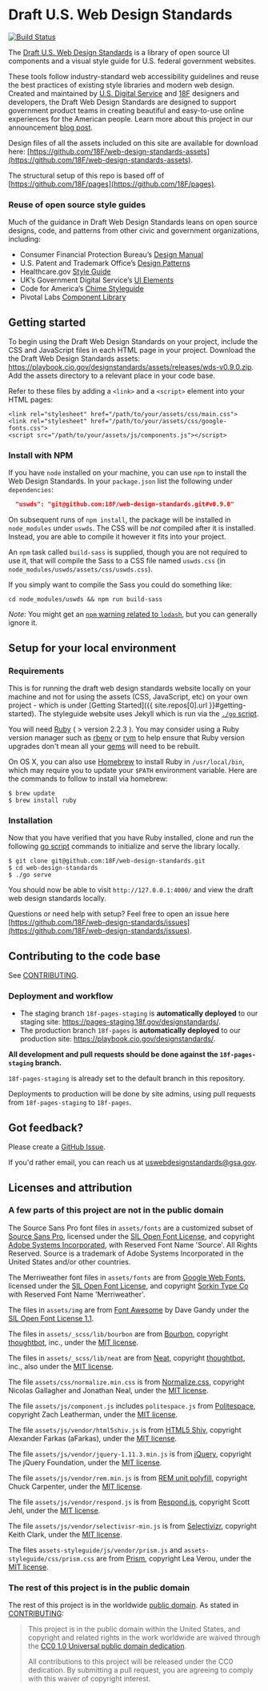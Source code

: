 # Draft U.S. Web Design Standards

[![Build Status](https://api.travis-ci.org/18F/web-design-standards.svg?branch=18f-pages-staging)](https://travis-ci.org/18F/web-design-standards)

The [Draft U.S. Web Design Standards](https://playbook.cio.gov/designstandards) is a library of open source UI components and a visual style guide for U.S. federal government websites.

These tools follow industry-standard web accessibility guidelines and reuse the best practices of existing style libraries and modern web design. Created and maintained by [U.S. Digital Service](https://www.whitehouse.gov/digital/united-states-digital-service) and [18F](https://18f.gsa.gov) designers and developers, the Draft Web Design Standards are designed to support government product teams in creating beautiful and easy-to-use online experiences for the American people. Learn more about this project in our announcement [blog post](https://18f.gsa.gov/2015/09/28/web-design-standards/).

Design files of all the assets included on this site are available for download here: [https://github.com/18F/web-design-standards-assets](https://github.com/18F/web-design-standards-assets).

The structural setup of this repo is based off of [https://github.com/18F/pages](https://github.com/18F/pages).

### Reuse of open source style guides

Much of the guidance in Draft Web Design Standards leans on open source designs, code, and patterns from other civic and government organizations, including:
- Consumer Financial Protection Bureau’s [Design Manual](https://cfpb.github.io/design-manual/)
- U.S. Patent and Trademark Office’s [Design Patterns](http://uspto.github.io/designpatterns/)
- Healthcare.gov [Style Guide](http://styleguide.healthcare.gov/)
- UK’s Government Digital Service’s [UI Elements](http://govuk-elements.herokuapp.com/)
- Code for America’s [Chime Styleguide](https://github.com/chimecms/chime-starter)
- Pivotal Labs [Component Library](http://styleguide.cfapps.io/)

## Getting started

To begin using the Draft Web Design Standards on your project, include the CSS and JavaScript files in each HTML page in your project. Download the the Draft Web Design Standards assets: https://playbook.cio.gov/designstandards/assets/releases/wds-v0.9.0.zip. Add the assets directory to a relevant place in your code base.

Refer to these files by adding a `<link>` and a `<script>` element into your HTML pages:

```
<link rel="stylesheet" href="/path/to/your/assets/css/main.css">
<link rel="stylesheet" href="/path/to/your/assets/css/google-fonts.css">
<script src="/path/to/your/assets/js/components.js"></script>
```

### Install with NPM

If you have `node` installed on your machine, you can use `npm` to install the Web Design Standards. In your `package.json` list the following under `dependencies`:

```json
  "uswds": "git@github.com:18F/web-design-standards.git#v0.9.0"
```

On subsequent runs of `npm install`, the package will be installed in `node_modules` under `uswds`. The CSS will be *not* compiled after it is installed. Instead, you are able to compile it however it fits into your project.

An `npm` task called `build-sass` is supplied, though you are not required to use it, that will compile the Sass to a CSS file named `uswds.css` (in `node_modules/uswds/assets/css/uswds.css`).

If you simply want to compile the Sass you could do something like:

`cd node_modules/uswds && npm run build-sass`

*Note:* You might get an [`npm` warning related to `lodash`](https://github.com/18F/web-design-standards/pull/902#issuecomment-161076213), but you can generally ignore it.

## Setup for your local environment

### Requirements

This is for running the draft web design standards website locally on your machine and not for using the assets (CSS, JavaScript, etc) on your own project - which is under [Getting Started]({{ site.repos[0].url }}#getting-started). The styleguide website uses Jekyll which is run via the [`./go` script](https://github.com/18F/go_script).

You will need [Ruby](https://www.ruby-lang.org) ( > version 2.2.3 ). You may
consider using a Ruby version manager such as
[rbenv](https://github.com/sstephenson/rbenv) or [rvm](https://rvm.io/) to
help ensure that Ruby version upgrades don't mean all your
[gems](https://rubygems.org/) will need to be rebuilt.

On OS X, you can also use [Homebrew](http://brew.sh/) to install Ruby in
`/usr/local/bin`, which may require you to update your `$PATH` environment
variable. Here are the commands to follow to install via homebrew:

```shell
$ brew update
$ brew install ruby
```

### Installation

Now that you have verified that you have Ruby installed, clone and run the
following [go script](https://github.com/18F/go_script) commands to initialize and serve the library locally.

```shell
$ git clone git@github.com:18F/web-design-standards.git
$ cd web-design-standards
$ ./go serve
```

You should now be able to visit `http://127.0.0.1:4000/`
and view the draft web design standards locally.

Questions or need help with setup? Feel free to open an issue here [https://github.com/18F/web-design-standards/issues](https://github.com/18F/web-design-standards/issues).

## Contributing to the code base

See [CONTRIBUTING](CONTRIBUTING.md).

### Deployment and workflow

* The staging branch `18f-pages-staging` is **automatically deployed** to our staging site: https://pages-staging.18f.gov/designstandards/.
* The production branch `18f-pages` is **automatically deployed** to our production site: https://playbook.cio.gov/designstandards/.

**All development and pull requests should be done against the `18f-pages-staging` branch.**

`18f-pages-staging` is already set to the default branch in this repository.

Deployments to production will be done by site admins, using pull requests from `18f-pages-staging` to `18f-pages`.

## Got feedback?

Please create a [GitHub Issue](https://github.com/18F/web-design-standards/issues).

If you'd rather email, you can reach us at uswebdesignstandards@gsa.gov.

## Licenses and attribution

### A few parts of this project are not in the public domain

The Source Sans Pro font files in `assets/fonts` are a customized subset of [Source Sans Pro](https://github.com/adobe-fonts/source-sans-pro), licensed under the [SIL Open Font License](http://scripts.sil.org/cms/scripts/page.php?item_id=OFL), and copyright [Adobe Systems Incorporated](http://www.adobe.com/), with Reserved Font Name 'Source'. All Rights Reserved. Source is a trademark of Adobe Systems Incorporated in the United States and/or other countries.

The Merriweather font files in `assets/fonts` are from [Google Web Fonts](https://www.google.com/fonts#UsePlace:use/Collection:Merriweather:400,300,400italic,700,700italic), licensed under the [SIL Open Font License](http://scripts.sil.org/cms/scripts/page.php?item_id=OFL), and copyright [Sorkin Type Co](www.sorkintype.com) with Reserved Font Name 'Merriweather'.

The files in `assets/img` are from [Font Awesome](http://fontawesome.io/) by Dave Gandy under the [SIL Open Font License 1.1](http://scripts.sil.org/OFL).

The files in `assets/_scss/lib/bourbon` are from [Bourbon](http://bourbon.io/), copyright [thoughtbot](https://thoughtbot.com/), inc., under the [MIT license](https://github.com/thoughtbot/neat/blob/master/LICENSE.md).

The files in `assets/_scss/lib/neat` are from [Neat](http://neat.bourbon.io/), copyright [thoughtbot](https://thoughtbot.com/), inc., also under the [MIT license](https://github.com/thoughtbot/neat/blob/master/LICENSE.md).

The file `assets/css/normalize.min.css` is from [Normalize.css](https://github.com/necolas/normalize.css), copyright Nicolas Gallagher and Jonathan Neal, under the [MIT license](https://github.com/necolas/normalize.css/blob/master/LICENSE.md).

The file `assets/js/component.js` includes `politespace.js` from [Politespace](https://github.com/filamentgroup/politespace), copyright Zach Leatherman, under the [MIT license](https://github.com/filamentgroup/politespace/blob/master/LICENSE).

The file `assets/js/vendor/html5shiv.js` is from [HTML5 Shiv](https://github.com/afarkas/html5shiv), copyright Alexander Farkas (aFarkas), under the [MIT license](https://github.com/aFarkas/html5shiv/blob/master/MIT%20and%20GPL2%20licenses.md).

The file `assets/js/vendor/jquery-1.11.3.min.js` is from [jQuery](https://jquery.com/), copyright The jQuery Foundation, under the [MIT license](https://jquery.org/license/).

The file `assets/js/vendor/rem.min.js` is from [REM unit polyfill](https://github.com/chuckcarpenter/REM-unit-polyfill), copyright Chuck Carpenter, under the [MIT license](https://github.com/chuckcarpenter/REM-unit-polyfill/blob/master/LICENSE.md).

The file `assets/js/vendor/respond.js` is from [Respond.js](https://github.com/scottjehl/Respond), copyright Scott Jehl, under the [MIT license](https://github.com/scottjehl/Respond/blob/master/LICENSE-MIT).

The file `assets/js/vendor/selectivisr-min.js` is from [Selectivizr](http://selectivizr.com/), copyright Keith Clark, under the [MIT license](http://opensource.org/licenses/mit-license.php).

The files `assets-styleguide/js/vendor/prism.js` and `assets-styleguide/css/prism.css` are from [Prism](http://prismjs.com/), copyright Lea Verou, under the [MIT license](https://github.com/PrismJS/prism/blob/gh-pages/LICENSE).

### The rest of this project is in the public domain

The rest of this project is in the worldwide [public domain](LICENSE.md). As stated in [CONTRIBUTING](CONTRIBUTING.md):

> This project is in the public domain within the United States, and copyright and related rights in the work worldwide are waived through the [CC0 1.0 Universal public domain dedication](https://creativecommons.org/publicdomain/zero/1.0/).
>
> All contributions to this project will be released under the CC0 dedication. By submitting a pull request, you are agreeing to comply with this waiver of copyright interest.
